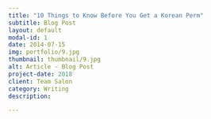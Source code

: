 ```yaml
---
title: "10 Things to Know Before You Get a Korean Perm"
subtitle: Blog Post
layout: default
modal-id: 1
date: 2014-07-15
img: portfolio/9.jpg
thumbnail: thumbnail/9.jpg
alt: Article - Blog Post
project-date: 2018
client: Team Salon
category: Writing
description:

---
```

